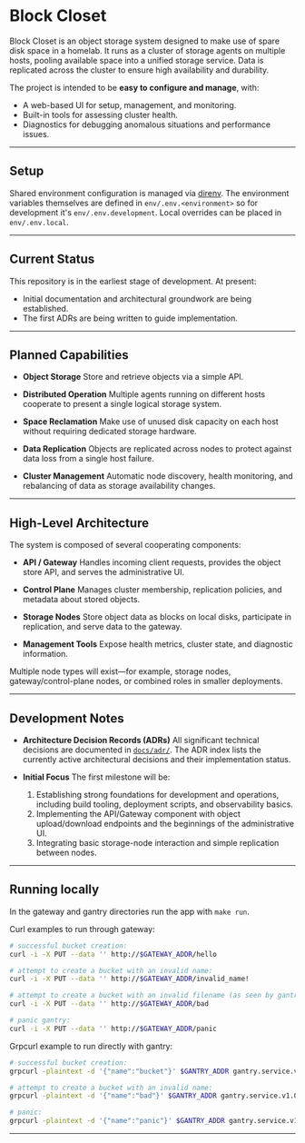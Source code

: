 # Block Closet

Block Closet is an object storage system designed to make use of spare disk space in a homelab.
It runs as a cluster of storage agents on multiple hosts, pooling available space into a unified storage service.
Data is replicated across the cluster to ensure high availability and durability.

The project is intended to be **easy to configure and manage**, with:
- A web-based UI for setup, management, and monitoring.
- Built-in tools for assessing cluster health.
- Diagnostics for debugging anomalous situations and performance issues.

---

## Setup

Shared environment configuration is managed via [direnv](https://direnv.net/).
The environment variables themselves are defined in `env/.env.<environment>` so for development it's `env/.env.development`.
Local overrides can be placed in `env/.env.local`.

---

## Current Status

This repository is in the earliest stage of development.
At present:
- Initial documentation and architectural groundwork are being established.
- The first ADRs are being written to guide implementation.

---

## Planned Capabilities

- **Object Storage**
  Store and retrieve objects via a simple API.

- **Distributed Operation**
  Multiple agents running on different hosts cooperate to present a single logical storage system.

- **Space Reclamation**
  Make use of unused disk capacity on each host without requiring dedicated storage hardware.

- **Data Replication**
  Objects are replicated across nodes to protect against data loss from a single host failure.

- **Cluster Management**
  Automatic node discovery, health monitoring, and rebalancing of data as storage availability changes.

---

## High-Level Architecture

The system is composed of several cooperating components:

- **API / Gateway**
  Handles incoming client requests, provides the object store API, and serves the administrative UI.

- **Control Plane**
  Manages cluster membership, replication policies, and metadata about stored objects.

- **Storage Nodes**
  Store object data as blocks on local disks, participate in replication, and serve data to the gateway.

- **Management Tools**
  Expose health metrics, cluster state, and diagnostic information.

Multiple node types will exist—for example, storage nodes, gateway/control-plane nodes, or combined roles in smaller deployments.

---

## Development Notes

- **Architecture Decision Records (ADRs)**
  All significant technical decisions are documented in [`docs/adr/`](docs/adr/).
  The ADR index lists the currently active architectural decisions and their implementation status.

- **Initial Focus**
  The first milestone will be:
  1. Establishing strong foundations for development and operations, including build tooling, deployment scripts, and observability basics.
  2. Implementing the API/Gateway component with object upload/download endpoints and the beginnings of the administrative UI.
  3. Integrating basic storage-node interaction and simple replication between nodes.

---

## Running locally

In the gateway and gantry directories run the app with `make run`.

Curl examples to run through gateway:
```bash
# successful bucket creation:
curl -i -X PUT --data '' http://$GATEWAY_ADDR/hello

# attempt to create a bucket with an invalid name:
curl -i -X PUT --data '' http://$GATEWAY_ADDR/invalid_name!

# attempt to create a bucket with an invalid filename (as seen by gantry):
curl -i -X PUT --data '' http://$GATEWAY_ADDR/bad

# panic gantry:
curl -i -X PUT --data '' http://$GATEWAY_ADDR/panic
```

Grpcurl example to run directly with gantry:
```bash
# successful bucket creation:
grpcurl -plaintext -d '{"name":"bucket"}' $GANTRY_ADDR gantry.service.v1.GantryService/CreateBucket

# attempt to create a bucket with an invalid name:
grpcurl -plaintext -d '{"name":"bad"}' $GANTRY_ADDR gantry.service.v1.GantryService/CreateBucket

# panic:
grpcurl -plaintext -d '{"name":"panic"}' $GANTRY_ADDR gantry.service.v1.GantryService/CreateBucket
```

---
